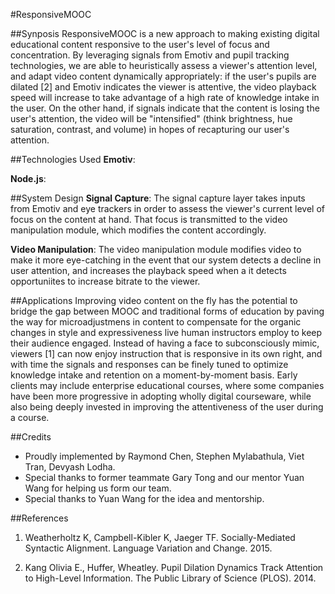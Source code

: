 #ResponsiveMOOC

##Synposis
ResponsiveMOOC is a new approach to making existing digital educational content responsive to the user's level of focus and concentration. By leveraging signals from Emotiv and pupil tracking technologies, we are able to heuristically assess a viewer's attention level, and adapt video content dynamically appropriately: if the user's pupils are dilated [2] and Emotiv indicates the viewer is attentive, the video playback speed will increase to take advantage of a high rate of knowledge intake in the user. On the other hand, if signals indicate that the content is losing the user's attention, the video will be "intensified" (think brightness, hue saturation, contrast, and volume) in hopes of recapturing our user's attention.

##Technologies Used
**Emotiv**:

**Node.js**:

##System Design
**Signal Capture**: The signal capture layer takes inputs from Emotiv and eye trackers in order to assess the viewer's current level of focus on the content at hand. That focus is transmitted to the video manipulation module, which modifies the content accordingly.

**Video Manipulation**: The video manipulation module modifies video to make it more eye-catching in the event that our system detects a decline in user attention, and increases the playback speed when a it detects opportuniites to increase bitrate to the viewer.


##Applications
Improving video content on the fly has the potential to bridge the gap between MOOC and traditional forms of education by paving the way for microadjustmens in content to compensate for the organic changes in style and expressiveness live human instructors employ to keep their audience engaged. Instead of having a face to subconsciously mimic, viewers [1] can now enjoy instruction that is responsive in its own right, and with time the signals and responses can be finely tuned to optimize knowledge intake and retention on a moment-by-moment basis. Early clients may include enterprise educational courses, where some companies have been more progressive in adopting wholly digital courseware, while also being deeply invested in improving the attentiveness of the user during a course.

##Credits
- Proudly implemented by Raymond Chen, Stephen Mylabathula, Viet Tran, Devyash Lodha. 
- Special thanks to former teammate Gary Tong and our mentor Yuan Wang for helping us form our team.
- Special thanks to Yuan Wang for the idea and mentorship.

##References
1. Weatherholtz K, Campbell-Kibler K, Jaeger TF. Socially-Mediated Syntactic Alignment. Language Variation and Change. 2015.

2. Kang Olivia E., Huffer, Wheatley. Pupil Dilation Dynamics Track Attention to High-Level Information. The Public Library of Science (PLOS). 2014.
